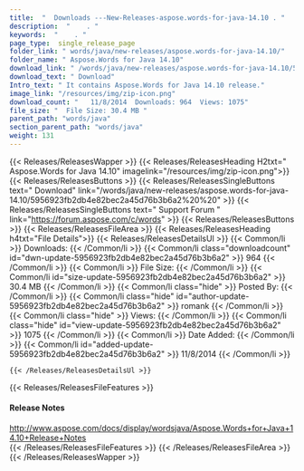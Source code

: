 ```yaml
---
title:  "  Downloads ---New-Releases-aspose.words-for-java-14.10 . " 
description:  "    . " 
keywords:  "    . " 
page_type:  single_release_page
folder_link: " words/java/new-releases/aspose.words-for-java-14.10/"
folder_name: " Aspose.Words for Java 14.10"
download_link: " /words/java/new-releases/aspose.words-for-java-14.10/5956923fb2db4e82bec2a45d76b3b6a2"
download_text: " Download"
Intro_text: " It contains Aspose.Words for Java 14.10 release."
image_link: "/resources/img/zip-icon.png"
download_count: "   11/8/2014  Downloads: 964  Views: 1075"
file_size: "  File Size: 30.4 MB "
parent_path: "words/java"
section_parent_path: "words/java"
weight: 131 
---
```


{{< Releases/ReleasesWapper >}}
  {{< Releases/ReleasesHeading H2txt=" Aspose.Words for Java 14.10" imagelink="/resources/img/zip-icon.png">}}
  {{< Releases/ReleasesButtons >}}
    {{< Releases/ReleasesSingleButtons text=" Download" link="/words/java/new-releases/aspose.words-for-java-14.10/5956923fb2db4e82bec2a45d76b3b6a2%20%20" >}}
    {{< Releases/ReleasesSingleButtons text=" Support Forum " link="https://forum.aspose.com/c/words" >}}
  {{< Releases/ReleasesButtons >}}
  {{< Releases/ReleasesFileArea >}}
    {{< Releases/ReleasesHeading h4txt="File Details">}}
    {{< Releases/ReleasesDetailsUl >}}
            {{< Common/li  >}} Downloads: {{< /Common/li >}} 
      {{< Common/li class="downloadcount" id="dwn-update-5956923fb2db4e82bec2a45d76b3b6a2" >}} 964 {{< /Common/li >}} 
      {{< Common/li  >}} File Size: {{< /Common/li >}} 
      {{< Common/li id="size-update-5956923fb2db4e82bec2a45d76b3b6a2" >}} 30.4 MB {{< /Common/li >}} 
      {{< Common/li  class="hide" >}} Posted By: {{< /Common/li >}} 
      {{< Common/li class="hide" id="author-update-5956923fb2db4e82bec2a45d76b3b6a2" >}} romank {{< /Common/li >}} 
      {{< Common/li class="hide"  >}} Views: {{< /Common/li >}} 
      {{< Common/li class="hide" id="view-update-5956923fb2db4e82bec2a45d76b3b6a2" >}} 1075 {{< /Common/li >}} 
      {{< Common/li  >}} Date Added: {{< /Common/li >}} 
      {{< Common/li id="added-update-5956923fb2db4e82bec2a45d76b3b6a2" >}} 11/8/2014 {{< /Common/li >}} 

    {{< /Releases/ReleasesDetailsUl >}}

  {{< Releases/ReleasesFileFeatures >}}
      <h4>Release Notes</h4><div><a href="http://www.aspose.com/docs/display/wordsjava/Aspose.Words+for+Java+14.10+Release+Notes">http://www.aspose.com/docs/display/wordsjava/Aspose.Words+for+Java+14.10+Release+Notes</a></div>
  {{< /Releases/ReleasesFileFeatures >}}
 {{< /Releases/ReleasesFileArea >}}
{{< /Releases/ReleasesWapper >}}


